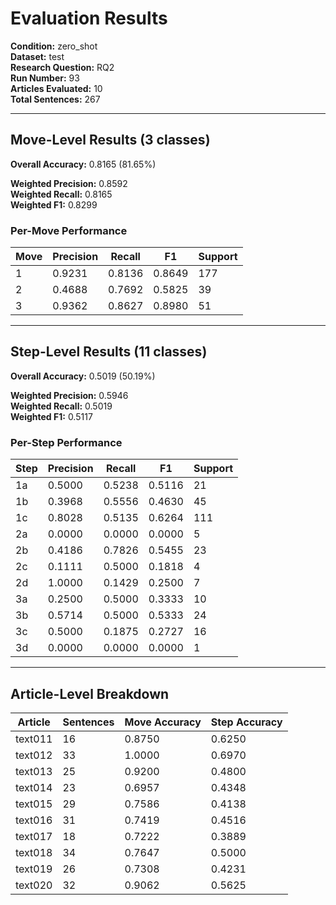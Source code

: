 # Evaluation Results

**Condition:** zero_shot  
**Dataset:** test  
**Research Question:** RQ2  
**Run Number:** 93  
**Articles Evaluated:** 10  
**Total Sentences:** 267  

---

## Move-Level Results (3 classes)

**Overall Accuracy:** 0.8165 (81.65%)  

**Weighted Precision:** 0.8592  
**Weighted Recall:** 0.8165  
**Weighted F1:** 0.8299  

### Per-Move Performance

| Move | Precision | Recall | F1 | Support |
|------|-----------|--------|----|---------|
| 1 | 0.9231 | 0.8136 | 0.8649 | 177 |
| 2 | 0.4688 | 0.7692 | 0.5825 | 39 |
| 3 | 0.9362 | 0.8627 | 0.8980 | 51 |

---

## Step-Level Results (11 classes)

**Overall Accuracy:** 0.5019 (50.19%)  

**Weighted Precision:** 0.5946  
**Weighted Recall:** 0.5019  
**Weighted F1:** 0.5117  

### Per-Step Performance

| Step | Precision | Recall | F1 | Support |
|------|-----------|--------|----|---------|
| 1a | 0.5000 | 0.5238 | 0.5116 | 21 |
| 1b | 0.3968 | 0.5556 | 0.4630 | 45 |
| 1c | 0.8028 | 0.5135 | 0.6264 | 111 |
| 2a | 0.0000 | 0.0000 | 0.0000 | 5 |
| 2b | 0.4186 | 0.7826 | 0.5455 | 23 |
| 2c | 0.1111 | 0.5000 | 0.1818 | 4 |
| 2d | 1.0000 | 0.1429 | 0.2500 | 7 |
| 3a | 0.2500 | 0.5000 | 0.3333 | 10 |
| 3b | 0.5714 | 0.5000 | 0.5333 | 24 |
| 3c | 0.5000 | 0.1875 | 0.2727 | 16 |
| 3d | 0.0000 | 0.0000 | 0.0000 | 1 |

---

## Article-Level Breakdown

| Article | Sentences | Move Accuracy | Step Accuracy |
|---------|-----------|---------------|---------------|
| text011 | 16 | 0.8750 | 0.6250 |
| text012 | 33 | 1.0000 | 0.6970 |
| text013 | 25 | 0.9200 | 0.4800 |
| text014 | 23 | 0.6957 | 0.4348 |
| text015 | 29 | 0.7586 | 0.4138 |
| text016 | 31 | 0.7419 | 0.4516 |
| text017 | 18 | 0.7222 | 0.3889 |
| text018 | 34 | 0.7647 | 0.5000 |
| text019 | 26 | 0.7308 | 0.4231 |
| text020 | 32 | 0.9062 | 0.5625 |
